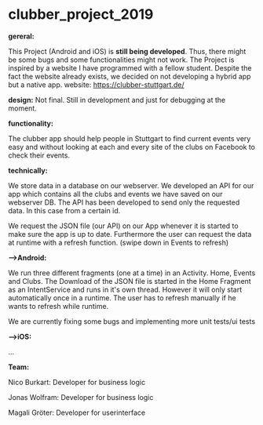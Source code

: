 # clubber_project_2019 

**gereral:**

This Project (Android and iOS) is **still being developed**. Thus, there might be some bugs and some functionalities might not work.
The Project is inspired by a website I have programmed with a fellow student. Despite the fact the website already exists, we decided on not developing a hybrid app but a native app.
website: https://clubber-stuttgart.de/

**design:**
Not final. Still in development and just for debugging at the moment.

**functionality:**

The clubber app should help people in Stuttgart to find current events very easy and without looking at each and every site of the clubs on Facebook to check their events.

**technically:**

We store data in a database on our webserver. We developed an API for our app which contains all the clubs and events we have saved on our webserver DB.
The API has been developed to send only the requested data. In this case from a certain id.

We request the JSON file (our API) on our App whenever it is started to make sure the app is up to date. Furthermore the user can request the data at runtime with a refresh function. (swipe down in Events to refresh)

**-->Android:**

We run three different fragments (one at a time) in an Activity. Home, Events and Clubs.
The Download of the JSON file is started in the Home Fragment as an IntentService and runs in it's own thread. However it will only start automatically once in a runtime.
The user has to refresh manually if he wants to refresh while runtime.

We are currently fixing some bugs and implementing more unit tests/ui tests

**-->iOS:**

...



**Team:**

Nico Burkart:   Developer for business logic

Jonas Wolfram:  Developer for business logic

Magali Gröter:  Developer for userinterface

